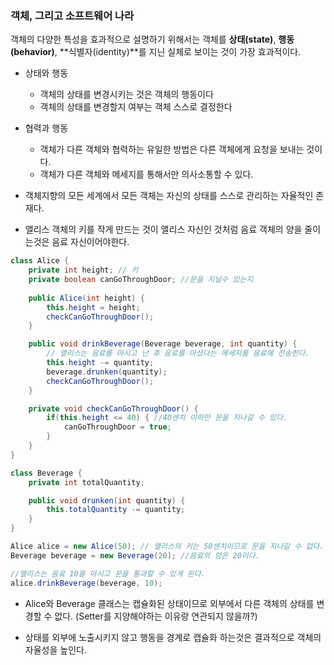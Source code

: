 ### 객체, 그리고 소프트웨어 나라

객체의 다양한 특성을 효과적으로 설명하기 위해서는 객체를 **상태(state)**, **행동(behavior)**, **식별자(identity)**를 지닌 실체로 보이는 것이 가장 효과적이다.

* 상태와 행동
  * 객체의 상태를 변경시키는 것은 객체의 행동이다
  * 객체의 상태를 변경할지 여부는 객체 스스로 결정한다

* 협력과 행동
  * 객체가 다른 객체와 협력하는 유일한 방법은 다른 객체에게 요청을 보내는 것이다.
  * 객체가 다른 객체와 메세지를 통해서만 의사소통할 수 있다.

* 객체지향의 모든 세계에서 모든 객체는 자신의 상태를 스스로 관리하는 자율적인 존재다.
* 앨리스 객체의 키를 작게 만드는 것이 앨리스 자신인 것처럼 음료 객체의 양을 줄이는것은 음료 자신이어야한다.


```java
class Alice {
    private int height; // 키
    private boolean canGoThroughDoor; //문을 지날수 있는지
    
    public Alice(int height) {
        this.height = height;
        checkCanGoThroughDoor();
    }

    public void drinkBeverage(Beverage beverage, int quantity) { 
        // 앨리스는 음료를 마시고 난 후 음료를 마셨다는 메세지를 음료에 전송한다. 
        this.height -= quantity;
        beverage.drunken(quantity);
        checkCanGoThroughDoor();
    }

    private void checkCanGoThroughDoor() {
        if(this.height <= 40) { //40센치 이하만 문을 지나갈 수 있다.
            canGoThroughDoor = true;
        }
    }
}
```

```java
class Beverage {
    private int totalQuantity;

    public void drunken(int quantity) {
        this.totalQuantity -= quantity;
    }
}
```

```java
Alice alice = new Alice(50); // 앨리스의 키는 50센치이므로 문을 지나갈 수 없다.
Beverage beverage = new Beverage(20); //음료의 양은 20이다.

//앨리스는 음료 10을 마시고 문을 통과할 수 있게 된다.
alice.drinkBeverage(beverage, 10);
```

* Alice와 Beverage 클래스는 캡슐화된 상태이므로 외부에서 다른 객체의 상태를 변경할 수 없다. (Setter를 지양해야하는 이유랑 연관되지 않을까?)

* 상태를 외부에 노출시키지 않고 행동을 경계로 캡슐화 하는것은 결과적으로 객체의 자율성을 높인다.
